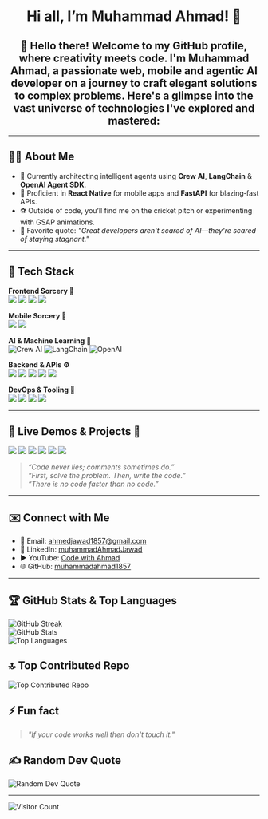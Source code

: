 <h1 align="center">Hi all, I’m Muhammad Ahmad! 👋</h1>


<h2 align="center">👋 Hello there! Welcome to my GitHub profile, where creativity meets code. I'm Muhammad Ahmad, a passionate web, mobile and agentic AI developer on a journey to craft elegant solutions to complex problems. Here's a glimpse into the vast universe of technologies I've explored and mastered:
</h2>

---

## 👨‍💻 About Me

- 🔭 Currently architecting intelligent agents using **Crew AI**, **LangChain** & **OpenAI Agent SDK**.
- 🌱 Proficient in **React Native** for mobile apps and **FastAPI** for blazing‑fast APIs.
- ⚽️ Outside of code, you’ll find me on the cricket pitch or experimenting with GSAP animations.
- 💬 Favorite quote: _"Great developers aren't scared of AI—they're scared of staying stagnant."_

---

## 🚀 Tech Stack

**Frontend Sorcery 🎨**  
<a href="https://github.com/muhammadahmad1857?tab=repositories&q=&type=&language=html"><img src="https://img.shields.io/badge/HTML5-E34F26?style=for-the-badge&logo=html5&logoColor=white" /></a> <a href="https://github.com/muhammadahmad1857?tab=repositories&q=&type=&language=css"><img src="https://img.shields.io/badge/CSS3-1572B6?style=for-the-badge&logo=css3&logoColor=white" /></a> <a href="https://github.com/muhammadahmad1857?tab=repositories&q=&type=&language=javascript"><img src="https://img.shields.io/badge/JavaScript-F7DF1E?style=for-the-badge&logo=javascript&logoColor=black" /></a> <a href="https://github.com/muhammadahmad1857?tab=repositories&q=&type=&language=typescript"><img src="https://img.shields.io/badge/TypeScript-007ACC?style=for-the-badge&logo=typescript&logoColor=white" /></a>  

**Mobile Sorcery 📱**  
<a href="https://github.com/muhammadahmad1857?tab=repositories&q=&type=&language=javascript"><img src="https://img.shields.io/badge/React_Native-61DAFB?style=for-the-badge&logo=react&logoColor=black" /></a> <a href="https://expo.dev"><img src="https://img.shields.io/badge/Expo-1B1F23?style=for-the-badge&logo=expo&logoColor=white" /></a>  

**AI & Machine Learning 🤖**  
<img src="https://img.shields.io/badge/Crew_AI-5832A8?style=for-the-badge" alt="Crew AI" /> <img src="https://img.shields.io/badge/LangChain-000000?style=for-the-badge&logo=langchain&logoColor=white" alt="LangChain" /> <img src="https://img.shields.io/badge/OpenAI-000000?style=for-the-badge&logo=openai&logoColor=white" alt="OpenAI" />  

**Backend & APIs ⚙️**  
<a href="https://github.com/muhammadahmad1857?tab=repositories&q=&type=&language=javascript"><img src="https://img.shields.io/badge/Node.js-43853D?style=for-the-badge&logo=node.js&logoColor=white" /></a> <a href="https://github.com/muhammadahmad1857?tab=repositories&q=&type=&language=javascript"><img src="https://img.shields.io/badge/FastAPI-009688?style=for-the-badge&logo=fastapi&logoColor=white" /></a> <a href="https://github.com/muhammadahmad1857?tab=repositories&q=&type=&language=typescript"><img src="https://img.shields.io/badge/Prisma-2D3748?style=for-the-badge&logo=prisma&logoColor=white" /></a> <a href="https://github.com/muhammadahmad1857?tab=repositories&q=&type=&language=typescript"><img src="https://img.shields.io/badge/MongoDB-4EA94B?style=for-the-badge&logo=mongodb&logoColor=white" /></a> <a href="https://github.com/muhammadahmad1857?tab=repositories&q=&type=&language=javascript"><img src="https://img.shields.io/badge/Express.js-404D59?style=for-the-badge&logo=express&logoColor=white" /></a>  

**DevOps & Tooling 🚀**  
<a href="https://github.com/muhammadahmad1857?tab=repositories&q=&type=&language=javascript"><img src="https://img.shields.io/badge/Git-F05033?style=for-the-badge&logo=git&logoColor=white" /></a> <a href="https://github.com/muhammadahmad1857?tab=repositories&q=&type=&language=javascript"><img src="https://img.shields.io/badge/GitHub-181717?style=for-the-badge&logo=github&logoColor=white" /></a> <a href="https://github.com/muhammadahmad1857?tab=repositories&q=&type=&language=javascript"><img src="https://img.shields.io/badge/Docker-2496ED?style=for-the-badge&logo=docker&logoColor=white" /></a> <a href="https://github.com/muhammadahmad1857?tab=repositories&q=&type=&language=javascript"><img src="https://img.shields.io/badge/Vercel-000000?style=for-the-badge&logo=vercel&logoColor=white" /></a>

---

## 💼 Live Demos & Projects 🌟

<a href="https://leadhunter.kognifi.ai"><img src="https://img.shields.io/badge/LeadHunter-Live%20Demo-blue?style=for-the-badge&logo=googlechrome&logoColor=white" /></a> <a href="https://dine-market-piaic.vercel.app/"><img src="https://img.shields.io/badge/Dine%20Market-Live%20Demo-green?style=for-the-badge&logo=vercel&logoColor=white" /></a> <a href="https://ai-projects-web.vercel.app/"><img src="https://img.shields.io/badge/AI%20Projects%20Web-Live%20Demo-purple?style=for-the-badge&logo=python&logoColor=white" /></a> <a href="https://agentia-world-piaic.vercel.app/"><img src="https://img.shields.io/badge/Agentia%20World-UI%20Practice-orange?style=for-the-badge" /></a> <a href="https://kognifi.ai"><img src="https://img.shields.io/badge/Our%20Agency-Kognifi.ai-red?style=for-the-badge" /></a> <a href="https://my-first-remix-app-two.vercel.app/"><img src="https://img.shields.io/badge/Remix%20App-Live%20Demo-blueviolet?style=for-the-badge&logo=remix&logoColor=white" /></a>

> _“Code never lies; comments sometimes do.”_  
> _“First, solve the problem. Then, write the code.”_  
> _“There is no code faster than no code.”_

---

## ✉️ Connect with Me

- 📧 Email: [ahmedjawad1857@gmail.com](mailto:ahmedjawad1857@gmail.com)  
- 🔗 LinkedIn: [muhammadAhmadJawad](https://linkedin.com/in/muhammadAhmadJawad)  
- ▶️ YouTube: [Code with Ahmad](https://www.youtube.com/@code-with-ahmad2009)  
- 🌐 GitHub: [muhammadahmad1857](https://github.com/muhammadahmad1857)

---

## 🏆 GitHub Stats & Top Languages

![GitHub Streak](https://github-readme-streak-stats.herokuapp.com?user=muhammadahmad1857&theme=merko&border_radius=30&card_width=500)  
![GitHub Stats](https://github-readme-stats.vercel.app/api?username=muhammadahmad1857&show_icons=true&locale=en)  
![Top Languages](https://github-readme-stats.vercel.app/api/top-langs/?username=muhammadahmad1857&layout=compact)

## 🔝 Top Contributed Repo

![Top Contributed Repo](https://github-contributor-stats.vercel.app/api?username=muhammadahmad1857&limit=5&theme=tokyonight&combine_all_yearly_contributions=true)

## ⚡ Fun fact

> _"If your code works well then don't touch it."_

## ✍️ Random Dev Quote

![Random Dev Quote](https://quotes-github-readme.vercel.app/api?type=horizontal&theme=radical)

---

![Visitor Count](https://profile-counter.glitch.me/muhammadahmad1857/count.svg)

